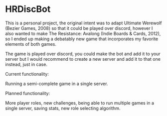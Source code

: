 # HRDiscBot
 
This is a personal project, the original intent was to adapt Ultimate Werewolf (Bezier Games, 2008) so that it could be played over discord, however I also wanted to make The Resistance: Avalong (Indie Boards & Cards, 2012), so I ended up making a debatably new game that incorporates my favorite elements of both games.

The game is played over discord, you could make the bot and add it to your server but I would recommend to create a new server and add it to that one instead, just in case.

Current functionality:

Running a semi-complete game in a single server.

Planned functionality:

More player roles, new challenges, being able to run multiple games in a single server, saving stats, new role selecting algorithm.
